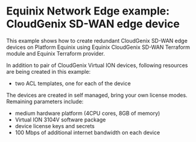 # Equinix Network Edge example: CloudGenix SD-WAN edge device

This example shows how to create redundant CloudGenix SD-WAN edge devices
on Platform Equinix using Equinix CloudGenix SD-WAN Terraform module and
Equinix Terraform provider.

In addition to pair of CloudGenix Virtual ION devices, following resources are
being created in this example:

* two ACL templates, one for each of the device

The devices are created in self managed, bring your own license modes.
Remaining parameters include:

* medium hardware platform (4CPU cores, 8GB of memory)
* Virtual ION 3104V software package
* device license keys and secrets
* 100 Mbps of additional internet bandwidth on each device
